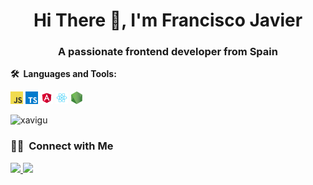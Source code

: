 <h1 align="center">Hi There 👋, I'm Francisco Javier </h1>
<h3 align="center">A passionate frontend developer from Spain</h3>


**🛠 &nbsp;Languages and Tools:**  

<code><img height="20" src="https://raw.githubusercontent.com/github/explore/80688e429a7d4ef2fca1e82350fe8e3517d3494d/topics/javascript/javascript.png"></code>
<code><img height="20" src="https://raw.githubusercontent.com/github/explore/80688e429a7d4ef2fca1e82350fe8e3517d3494d/topics/typescript/typescript.png"></code>
<code><img height="20" src="https://raw.githubusercontent.com/github/explore/80688e429a7d4ef2fca1e82350fe8e3517d3494d/topics/angular/angular.png"></code>
<code><img height="20" src="https://raw.githubusercontent.com/github/explore/80688e429a7d4ef2fca1e82350fe8e3517d3494d/topics/react/react.png"></code>
<code><img height="20" src="https://raw.githubusercontent.com/github/explore/80688e429a7d4ef2fca1e82350fe8e3517d3494d/topics/nodejs/nodejs.png"></code> 
  
<img src="https://github-readme-stats.vercel.app/api?username=xavigu&show_icons=true&title_color=fff&icon_color=79ff97&text_color=9f9f9f&bg_color=151515" alt="xavigu" /> </p>


### 🤝🏻 &nbsp;Connect with Me

<p>
<a href="https://linkedin.com/in/francisco-javier-guzmán-rosino-839464101">
  <img src="https://img.shields.io/badge/-xavigu-0077B5?style=flat&logo=Linkedin&logoColor=white"/>
</a>
<a href="mailto:xavigu91@gmail.com"><img src="https://img.shields.io/badge/-xavigu91@gmail.com-D14836?style=flat&logo=Gmail&logoColor=white"/></a>
</p>
